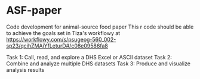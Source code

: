 # ASF-paper
 Code development for animal-source food paper
This r code should be able to achieve the goals set in Tiza's workflowy at https://workflowy.com/s/psugeog-560_002-sp23/qcihZMAiYfLeturD#/c08e09586fa8

Task 1: Call, read, and explore a DHS Excel or ASCII dataset
Task 2: Combine and analyze multiple DHS datasets
Task 3: Produce and visualize analysis results
